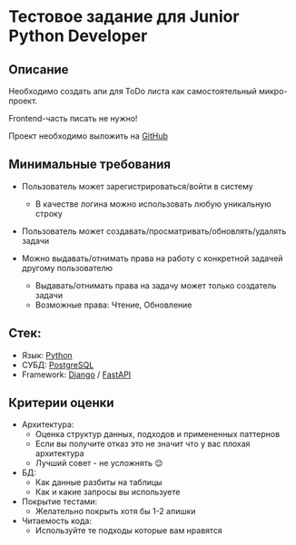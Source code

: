 # Тестовое задание для Junior Python Developer

## Описание

Необходимо создать апи для ToDo листа как самостоятельный микро-проект.

Frontend-часть писать не нужно!

Проект необходимо выложить на [GitHub](https://github.com)

## Минимальные требования

- Пользователь может зарегистрироваться/войти в систему

  - В качестве логина можно использовать любую уникальную строку

- Пользователь может создавать/просматривать/обновлять/удалять задачи

- Можно выдавать/отнимать права на работу с конкретной задачей другому пользователю
  - Выдавать/отнимать права на задачу может только создатель задачи
  - Возможные права: Чтение, Обновление

## Стек:

- Язык: [Python](https://www.python.org/)
- СУБД: [PostgreSQL](https://www.postgresql.org)
- Framework: [Django](https://www.djangoproject.com/) / [FastAPI](https://fastapi.tiangolo.com/)

## Критерии оценки

- Архитектура:
  - Оценка структур данных, подходов и примененных паттернов
  - Если вы получите отказ это не значит что у вас плохая архитектура
  - Лучший совет - не усложнять 😌
- БД:
  - Как данные разбиты на таблицы
  - Как и какие запросы вы используете
- Покрытие тестами:
  - Желательно покрыть хотя бы 1-2 апишки
- Читаемость кода:
  - Используйте те подходы которые вам нравятся
